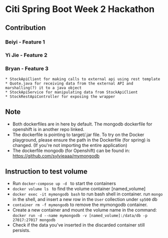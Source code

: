 # Citi Spring Boot Week 2 Hackathon

## Contribution

### Beiyi - Feature 1

### Yi Jie - Feature 2

### Bryan - Feature 3
    * StockApiClient for making calls to external api using rest template
    * Quote.java for receiving data from the external API and marshalling(?) it to a java object
    * StockApiService for manipulating data from StockApiClient
    * StockRestApiController for exposing the wrapper

## Note
   * Both dockerfiles are in here by default. The mongodb dockerfile for openshift is in another repo linked.
   * The dockerfile is pointing to target/.jar file. To try on the Docker playground, please ensure the path in the Dockerfile (for spring) is changed. (If you're not importing the entire application)
   * The dockerfile mongodb (for Openshift) can be found in: https://github.com/sylvieaaa/mymongodb

## Instruction to test volume
   * Run ```docker-compose up -d ``` to start the containers
   * ```docker volume ls ``` to find the volume container [named_volume]
   * ```docker exec -it mymongodb bash``` to run bash shell in container. run ```mongo``` in the shell, and insert a new row in the ```User``` collection under ```sp500``` db
   * ```container rm -f mymongodb``` to remove the mymongodb container.
   * Create a new container and mount the volume name in the command: ```docker run -d --name mymongodb -v [named_volume]:/data/db -p 27017:27017 mongodb```
   * Check if the data you've inserted in the discarded container still persists.
